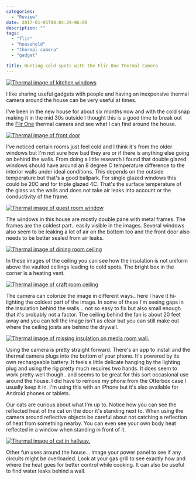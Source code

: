 ```yaml
---
categories:
  - "Review"
date: 2017-01-05T08:04:29-06:00
description: ""
tags:
  - "flir"
  - "household"
  - "thermal camera"
  - "gadget"

title: Hunting cold spots with the Flir One Thermal Camera
---
```


[![Thermal image of kitchen windows](/pics/inline_thermal_kitchenWindow.jpg#floatright)](/pics/thermal_kitchenWindow.jpg)

I like sharing useful gadgets with people and having an inexpensive thermal
camera around the house can be very useful at times.

I've been in the new house for about six months now and with the cold snap
making it in the mid 30s outside I thought this is a good time to break out
the [Flir One][1] thermal camera and see what I can find around the house.
<!--more-->


[![Thermal image of front door](/pics/inline_thermal_frontDoor.jpg)](/pics/thermal_frontDoor.jpg)

I've noticed certain rooms just feel cold and I think it's from the older
windows but I'm not sure how bad they are or if there is anything else
going on behind the walls. From doing a little research I found that double
glazed windows should have around an 8 degree C temperature difference to the
interior walls under ideal conditions. This depends on the outside temperature
but that's a good ballpark.  For single glazed windows this could be 20C and
for triple glazed 4C. That's the surface temperature of the glass vs the walls
and does not take air leaks into account or the conductivity of the frame.

[![Thermal image of guest room window](/pics/inline_thermal_guestWindow.jpg#floatright)](/pics/thermal_guestWindow.jpg)

The windows in this house are mostly double pane with metal frames. The frames
are the coldest part.. easily visible in the images. Several windows also seem
to be leaking a lot of air on the bottom too and the front door also needs to
be better sealed from air leaks.

[![Thermal image of dining room ceiling](/pics/inline_thermal_diningRoof.jpg)](/pics/thermal_diningRoof.jpg)

In these images of the ceiling you can see how the insulation is not uniform
above the vaulted ceilings leading to cold spots. The bright box in the corner is
a heating vent.

[![Thermal image of craft room ceiling](/pics/inline_thermal_craftRoof.jpg#floatright)](/pics/thermal_craftRoof.jpg)

The camera can colorize the image in different ways.. here I have it hi-lighting
the coldest part of the image. In some of these I'm seeing
gaps in the insulation behind the walls... not so easy to fix but also small
enough that it's probably not a factor. The ceiling behind the fan is about 20
feet away and you can tell the image isn't as clear but you can still make out
where the ceiling joists are behind the drywall.

[![Thermal image of missing insulation on media room wall.](/pics/inline_thermal_mediaWall.jpg)](/pics/thermal_mediaWall.jpg)

Using the camera is pretty straight forward. There's an app to install and the
thermal camera plugs into the bottom of your phone. It's powered by its own
rechargeable battery. It feels a little delicate hanging by the lighting plug and using
the rig pretty much requires two hands. It does seem to work pretty well
though.. and seems to be great for this sort occasional use around the house.
I did have to remove my phone from the Otterbox case I usually keep it in. I'm
using this with an iPhone but it's also available for Android phones or tablets.


Our cats are curious about what I'm up to. Notice how you can see the reflected
heat of the cat on the door it's standing next to. When using the camera around
reflective objects be careful about not catching a reflection of heat from
something nearby. You can even see your own body heat reflected in a window
when standing in front of it.

[![Thermal image of cat in hallway.](/pics/inline_thermal_cat.jpg#floatright)](/pics/thermal_cat.jpg)

Other fun uses around the house... Image your power panel to see if any
circuits might be overloaded. Look at your gas grill to see exactly how and where
the heat goes for better control while cooking. It can also be useful to find
water leaks behind a wall.


[1]: http://www.flir.com/flirone/ios-android/
